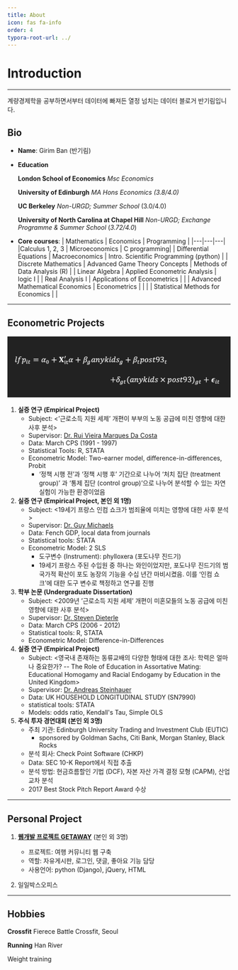 ```yaml
---
title: About
icon: fas fa-info
order: 4
typora-root-url: ../
---
```


# Introduction

---

계량경제학을 공부하면서부터 데이터에 빠져든 열정 넘치는 데이터 블로거 반기림입니다.

## Bio

- **Name**: Girim Ban (반기림)

- **Education** 

  **London School of Economics** *Msc Economics*

  

  **University of Edinburgh** *MA Hons Economics*
  *(3.8/4.0)*

  

  **UC Berkeley** *Non-URGD; Summer School*
  (3.0/4.0) 

  

  **University of North Carolina at Chapel Hill** *Non-URGD; Exchange Programme & Summer School* 
  (*3.72/4.0*)
  
- **Core courses**:
  | Mathematics | Economics | Programming |
  |---|---|---|
  |Calculus 1, 2, 3 | Microeconomics | C programming|
  | Differential Equations | Macroeconomics | Intro. Scientific Programming (python) |
  | Discrete Mathematics | Advanced Game Theory Concepts | Methods of Data Analysis (R) |
  | Linear Algebra | Applied Econometric Analysis | logic I |
  | Real Analysis I | Applications of Econometrics | |
  | Advanced Mathematical Economics | Econometrics | |
  | | Statistical Methods for Economics | |

---

## Econometric Projects

![reg](/assets/images/about/reg.png)

1. **실증 연구 (Empirical Project)**
   - Subject: <’근로소득 지원 세제’ 개편이 부부의 노동 공급에 미친 영향에 대한 사후 분석> 
   - Supervisor: [Dr. Rui Vieira Marques Da Costa](https://cep.lse.ac.uk/_new/people/person.asp?id=8938)
   - Data: March CPS (1991 - 1997)
   - Statistical Tools: R, STATA
   - Econometric Model: Two-earner model, difference-in-differences, Probit
     - ‘정책 시행 전’과 ‘정책 시행 후’ 기간으로 나누어 ‘처치 집단 (treatment group)’ 과 ‘통제 집단 (control group)’으로 나누어 분석할 수 있는 자연 실험이 가능한 환경이었음
2. **실증 연구 (Empirical Project, 본인 외 1명)**
   - Subject: <19세기 프랑스 인컴 쇼크가 범죄율에 미치는 영향에 대한 사후 분석>
   - Supervisor: [Dr. Guy Michaels](https://www.lse.ac.uk/economics/people/faculty/guy-michaels)
   - Data: Fench GDP, local data from journals
   - Statistical tools: STATA
   - Econometric Model: 2 SLS
     - 도구변수 (Instrument): phylloxera (포도나무 진드기)
     - 19세기 프랑스 주된 수입원 중 하나는 와인이었지만, 포도나무 진드기의 범국가적 확산이 포도 농장의 기능을 수십 년간 마비시켰음. 이를 ‘인컴 쇼크’에 대한 도구 변수로 책정하고 연구를 진행
3. **학부 논문 (Undergraduate Dissertation)**
   - Subject: <2009년 ’근로소득 지원 세제’ 개편이 미혼모들의 노동 공급에 미친 영향에 대한 사후 분석>
   - Supervisor: [Dr. Steven Dieterle](https://www.ed.ac.uk/profile/steven-dieterle)
   - Data: March CPS (2006 - 2012)
   - Statistical tools:  R, STATA
   - Econometric Model: Difference-in-Differences
4. **실증 연구 (Empirical Project)**
   - Subject:  <영국내 존재하는 동류교배의 다양한 형태에 대한 조사: 학력은 얼마나 중요한가? -- The Role of Education in Assortative Mating: Educational Homogamy and Racial Endogamy by Education in the United Kingdom>
   - Supervisor: [Dr. Andreas Steinhauer](https://www.ed.ac.uk/profile/andreas-steinhauer)
   - Data: UK HOUSEHOLD LONGITUDINAL STUDY (SN7990)
   - statistical tools: STATA
   - Models: odds ratio, Kendall's Tau, Simple OLS
5. **주식 투자 경연대회 (본인 외 3명)**
   - 주최 기관: Edinburgh University Trading and Investment Club (EUTIC)
     - sponsored by Goldman Sachs, Citi Bank, Morgan Stanley, Black Rocks
   - 분석 회사: Check Point Software (CHKP)
   - Data: SEC 10-K Report에서 직접 추출
   - 분석 방법: 현금흐름할인 기법 (DCF), 자본 자산 가격 결정 모형 (CAPM), 산업 교차 분석
   - 2017 Best Stock Pitch Report Award 수상

---

## Personal Project

1. **[웹개발 프로젝트 GETAWAY](https://github.com/Rphabet/GetawayTeam)** (본인 외 3명)
   - 프로젝트: 여행 커뮤니티 웹 구축
   - 역할: 자유게시판, 로그인, 댓글, 좋아요 기능 담당
   - 사용언어: python (Django), jQuery, HTML

2. 일일박스오피스 

---

## Hobbies

**Crossfit** Fierece Battle Crossfit, Seoul

**Running** Han River

Weight training

